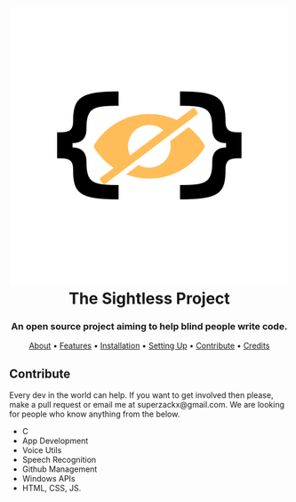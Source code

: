<h1 align="center">
  <br>
  <a href="https://github.com/superzackx/Sightless"><img src="./assets/%7B%20%7D.png"></a>
  <br>
  The Sightless Project
  <br>
</h1>

<h3 align=center>An open source project aiming to help blind people write code.</h3>

<p align="center">
  <a href="#about">About</a>
  •
  <a href="#features">Features</a>
  •
  <a href="#installation">Installation</a>
  •
  <a href="#setting-up">Setting Up</a>
  •
  <a href="#contribute">Contribute</a>
  •
  <a href="#credits">Credits</a>
</p>

<div align="left" id="contribute">
  <h2>Contribute</h2>
  <p>
  Every dev in the world can help. If you want to get involved then please, make a pull request or email me at superzackx@gmail.com. We are looking for people who know anything from the below.
</p>
  <ul>
    <li>C</li>
    <li>App Development</li>
  <li>Voice Utils</li>
 <li>Speech Recognition</li>
 <li> Github Management</li>
 <li>Windows APIs</li>
 <li>HTML, CSS, JS.</li>
  </ul>
  </div>
